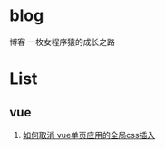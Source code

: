 # blog
博客
一枚女程序猿的成长之路
# List
## vue
   1. [如何取消 vue单页应用的全局css插入](https://github.com/shirleyMHao/blog/issues/1)


